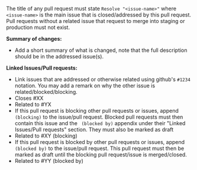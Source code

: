 The title of any pull request must state `Resolve "<issue-name>"` where `<issue-name>` is the main issue that is closed/addressed by this pull request. Pull requests without a related issue that request to merge into staging or production must not exist.

**Summary of changes:**
- Add a short summary of what is changed, note that the full description should be in the addressed issue(s).

**Linked Issues/Pull requests:**
- Link issues that are addressed or otherwise related using github's `#1234` notation. You may add a remark on why the other issue is related/blocked/blocking.
- Closes #XX
- Related to #YX
- If this pull request is blocking other pull requests or issues, append ` (blocking)` to the issue/pull request. Blocked pull requests must then contain this issue and the ` (blocked by)` appendix under their "Linked Issues/Pull requests" section. They must also be marked as draft
- Related to #XY (blocking)
- If this pull request is blocked by other pull requests or issues, append ` (blocked by)` to the issue/pull request. This pull request must then be marked as draft until the blocking pull request/issue is merged/closed.
- Related to #YY (blocked by)
